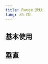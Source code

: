 ```yaml
---
title: Range 滑块
lang: zh-CN
---
```


## 基本使用

<!-- @Code:basicUsage -->

## 垂直

<!-- @Code:vertical -->